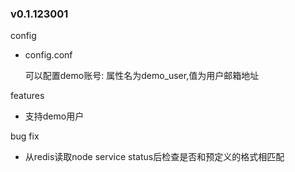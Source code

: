 ### v0.1.123001

config
* config.conf

   可以配置demo账号:
   属性名为demo_user,值为用户邮箱地址

features
* 支持demo用户

bug fix
* 从redis读取node service status后检查是否和预定义的格式相匹配
